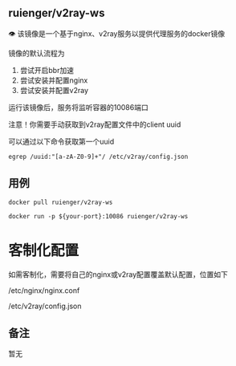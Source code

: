 ## ruienger/v2ray-ws

👁 该镜像是一个基于nginx、v2ray服务以提供代理服务的docker镜像

镜像的默认流程为

1. 尝试开启bbr加速
2. 尝试安装并配置nginx
3. 尝试安装并配置v2ray

运行该镜像后，服务将监听容器的10086端口

注意！你需要手动获取到v2ray配置文件中的client uuid

可以通过以下命令获取第一个uuid

`egrep /uuid:"[a-zA-Z0-9]+"/ /etc/v2ray/config.json`

## 用例

`docker pull ruienger/v2ray-ws`

`docker run -p ${your-port}:10086 ruienger/v2ray-ws`

# 客制化配置

如需客制化，需要将自己的nginx或v2ray配置覆盖默认配置，位置如下

/etc/nginx/nginx.conf

/etc/v2ray/config.json

## 备注

暂无
